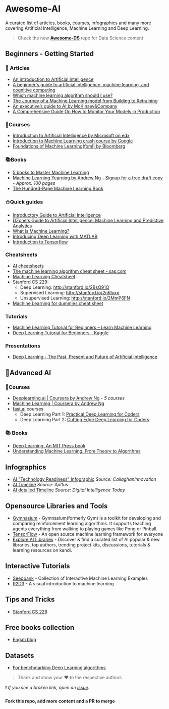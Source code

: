 # Awesome-AI

A curated list of articles, books, courses, infographics and many more covering Artificial Intelligence, Machine Learning and Deep Learning. 

> Check the new [**Awesome-DS**](https://github.com/VidyasagarMSC/Awesome-DS) repo for Data Science content

## Beginners - Getting Started

### :pencil: Articles

- [An introduction to Artificial Intelligence](https://hackernoon.com/understanding-understanding-an-intro-to-artificial-intelligence-be76c5ec4d2e)
- [A beginner's guide to artificial intelligence, machine learning, and cognitive computing](https://developer.ibm.com/articles/cc-beginner-guide-machine-learning-ai-cognitive/)
- [Which machine learning algorithm should I use?](https://blogs.sas.com/content/subconsciousmusings/2017/04/12/machine-learning-algorithm-use/?utm_source=facebook&utm_medium=cpc&utm_campaign=analytics-global&utm_content=US_interests-conversions)
- [The Journey of a Machine Learning model from Building to Retraining](https://towardsdatascience.com/the-journey-of-a-machine-learning-model-from-building-to-retraining-fe3a37c32307?gi=38d2b73db825)
- [An executive’s guide to AI by McKinsey&Company](https://www.mckinsey.com/business-functions/mckinsey-analytics/our-insights/an-executives-guide-to-ai)
- [A Comprehensive Guide On How to Monitor Your Models in Production](https://neptune.ai/blog/how-to-monitor-your-models-in-production-guide)

### :page_facing_up:Courses
- [Introduction to Artificial Intelligence by Microsoft on edx](https://www.edx.org/course/introduction-to-artificial-intelligence-ai)
- [Introduction to Machine Learning crash course by Google](https://developers.google.com/machine-learning/crash-course/ml-intro)
- [Foundations of Machine Learning(foml) by Bloomberg](https://www.techatbloomberg.com/foml)

### :books:Books

- [5 books to Master Machine Learning](https://www.kdnuggets.com/5-free-books-to-master-machine-learning)
- [Machine Learning Yearning by Andrew Ng - Signup for a free draft copy](http://www.mlyearning.org) - *Approx. 100 pages*
- [The Hundred-Page Machine Learning Book](http://themlbook.com/wiki/doku.php)

### :snowman:Quick guides

- [Introductory Guide to Artificial Intelligence](https://towardsdatascience.com/introductory-guide-to-artificial-intelligence-11fc04cea042)
- [DZone's Guide to
Artificial Intelligence: Machine Learning and Predictive Analytics](https://dzone.com/guides/artificial-intelligence-machine-learning-and-predi)
- [What is Machine Learning?](https://www.mathworks.com/content/dam/mathworks/tag-team/Objects/i/88174_92991v00_machine_learning_section1_ebook.pdf)
- [Introducing Deep Learning with MATLAB](https://es.mathworks.com/content/dam/mathworks/tag-team/Objects/d/80879v00_Deep_Learning_ebook.pdf)
- [Introduction to Tensorflow](https://dzone.com/refcardz/introduction-to-tensorflow?chapter=1)

### Cheatsheets
- [AI cheatsheets](https://www.codecademy.com/resources/cheatsheets/subject/artificial-intelligence)
- [The machine learning algorithm cheat sheet - sas.com](cheatsheets/machinelearning/machine-learning-cheat-sheet-sas.png)
- [Machine Learning Cheatsheet](http://ml-cheatsheet.readthedocs.io/en/latest/index.html)
- Stanford CS 229:
  - Deep Learning: http://stanford.io/2BsQ91Q  
  - Supervised Learning: http://stanford.io/2nRlxxp  
  - Unsupervised Learning: http://stanford.io/2MmP6FN  
- [Machine Learning for dummies cheat sheet](https://www.dummies.com/programming/big-data/data-science/machine-learning-dummies-cheat-sheet/)

### Tutorials
- [Machine Learning Tutorial for Beginners – Learn Machine Learning](https://data-flair.training/blogs/machine-learning-tutorial/)
- [Deep Learning Tutorial for Beginners - Kaggle](https://www.kaggle.com/kanncaa1/deep-learning-tutorial-for-beginners)

### Presentations 
- [Deep Learning - The Past, Present and Future of Artificial Intelligence](https://www.slideshare.net/LuMa921/deep-learning-the-past-present-and-future-of-artificial-intelligence)

## :robot:Advanced AI
### :page_facing_up:Courses
- [Deeplearning.ai | Coursera by Andrew Ng](https://www.deeplearning.ai) - *5 courses*
- [Machine Learning | Coursera by Andrew Ng](https://www.coursera.org/learn/machine-learning)
- [fast.ai](http://www.fast.ai) courses
    - Deep Learning Part 1: [Practical Deep Learning for Coders](http://course.fast.ai/lessons/lessons.html)
    - Deep Learning Part 2: [Cutting Edge Deep Learning for Coders](http://course.fast.ai/part2.html)

### :books: Books
- [Deep Learning, An MIT Press book](http://www.deeplearningbook.org)
- [Understanding Machine Learning: From Theory to Algorithms](http://www.cs.huji.ac.il/~shais/UnderstandingMachineLearning/understanding-machine-learning-theory-algorithms.pdf)

## Infographics

- [AI "Technology Readiness" Infographic](infographics/AI-tech-landscape-graphic.png)
*Source: CallaghanInnovation*
- [AI Timeline](infographics/AI-Timeline.jpg) *Source: Apttus*
- [AI detailed Timeline](infographics/Artificial-Intelligence-AI-Timeline-Infographic.jpeg) *Source: Digital Intelligence Today*

## Opensource Libraries and Tools

- [Gymnasium](https://github.com/Farama-Foundation/Gymnasium) - Gymnasium(formerly Gym) is a toolkit for developing and comparing reinforcement learning algorithms. It supports teaching agents everything from walking to playing games like Pong or Pinball.
- [TensorFlow](https://www.tensorflow.org) - An open source machine learning framework for everyone
- [Explore AI Libraries](https://kandi.openweaver.com/explore/artificial-intelligence) - Discover & find a curated list of AI popular & new libraries, top authors, trending project kits, discussions, tutorials & learning resources on kandi.

## Interactive Tutorials

- [Seedbank](http://tools.google.com/seedbank/) - Collection of Interactive Machine Learning Examples 
- [R2D3](http://www.r2d3.us) - A visual introduction to machine learning

## Tips and Tricks

- [Stanford CS 229](http://stanford.io/2MEHwFM)

## Free books collection
- [Engati blog](https://www.engati.com/blog/best-artificial-intelligence-books)

## Datasets

- [For benchmarking Deep Learning algorithms](http://deeplearning.net/datasets/)


> Thank and show your :hearts: to the respective authors

:exclamation: *If you see a broken link, open an [issue](https://github.com/VidyasagarMSC/Awesome-AI/issues/new).*

#### Fork this repo, add more content and a PR to merge
